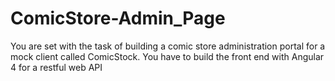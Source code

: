 # ComicStore-Admin_Page
You are set with the task of building a comic store administration portal for a mock client called ComicStock. You have to build the front end with Angular 4 for a restful  web API
